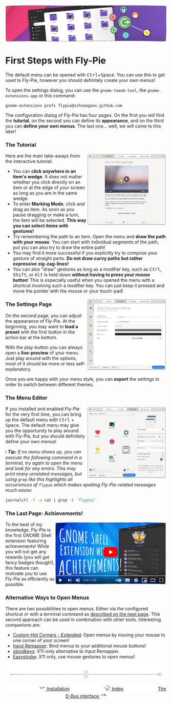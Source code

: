 <!--
SPDX-FileCopyrightText: Simon Schneegans <code@simonschneegans.de>
SPDX-License-Identifier: CC-BY-4.0
-->

<p align="center">
  <img src ="pics/banner-05.jpg" />
</p>

# First Steps with Fly-Pie

The default menu can be opened with <kbd>Ctrl</kbd>+<kbd>Space</kbd>. You can use this to get used to Fly-Pie, however you should definitely create your own menus!

To open the settings dialog, you can use the `gnome-tweak-tool`, the `gnome-extensions-app` or this command:

```
gnome-extensions prefs flypie@schneegans.github.com
```

The configuration dialog of Fly-Pie has four pages.
On the first you will find the **tutorial**,
on the second you can define its **appearance**,
and on the third you can **define your own menus**.
The last one... well, we will come to this later!

### The Tutorial

<img align="right" width="250px" src ="pics/tutorial.png" />

Here are the main take-aways from the interactive tutorial:

* You can **click anywhere in an item's wedge**. It does not matter whether you click directly on an item or at the edge of your screen as long as you are in the same wedge.
* To enter **Marking Mode**, click and drag an item. As soon as you pause dragging or make a turn, the item will be selected. **This way you can select items with gestures!**
* Try remembering the path to an item. Open the menu and **draw the path with your mouse**. You can start with individual segments of the path, put you can also try to draw the entire path!
* You may find it more successful if you explicitly try to compose your gesture of straight parts. **Do not draw curvy paths but rather expressive zig-zag-lines!**
* You can also "draw" gestures as long as a modifier key, such as <kbd>Ctrl</kbd>, <kbd>Shift</kbd>, or <kbd>Alt</kbd> is held down **without having to press your mouse button**! This is especially useful when you opened the menu with a shortcut involving such a modifier key. You can just keep it pressed and move the pointer with the mouse or your touch-pad!


<img align="right" width="250px" src ="pics/settings.png" />

### The Settings Page


On the second page, you can adjust the appearance of Fly-Pie.
At the beginning, you may want to **load a preset** with the first button in the action bar at the bottom.

With the play-button you can always open a **live-preview** of your menu.
Just play around with the options, most of it should be more or less self-explanatory.

Once you are happy with your menu style, you can **export** the settings in order to switch between different themes.


### The Menu Editor

<img align="right" width="250px" src ="pics/menu-editor.png" />

If you installed and enabled Fly-Pie for the very first time, you can bring up the default menu with <kbd>Ctrl</kbd> + <kbd>Space</kbd>.
The default menu may give you the opportunity to play around with Fly-Pie,
but you should definitely define your own menus!

_:information_source: **Tip:** If no menu shows up, you can execute the following command in a terminal, try again to open the menu and look for any errors.
This may print many unrelated messages, but using `grep` like this highlights all occurrences of `flypie`
which makes spotting Fly-Pie-related messages much easier._

```bash
journalctl -f -o cat | grep -E 'flypie|'
```


### The Last Page: Achievements!

<a href="https://youtu.be/Lj-uefp36Jk"><img align="right"  width="350px" src ="pics/player3.jpg" /></a>

To the best of my knowledge, Fly-Pie is the first GNOME Shell extension featuring achievements!
While you will not get any rewards (you will get fancy badges though!), this feature can motivate you to use Fly-Pie as efficiently as possible.

### Alternative Ways to Open Menus

There are two possibilities to open menus.
Either via the configured shortcut or with a terminal command as [described on the next page](dbus-interface.md).
This second approach can be used in combination with other tools.
Interesting companions are:

* [Custom Hot Corners - Extended](https://extensions.gnome.org/extension/4167/custom-hot-corners-extended/): Open menus by moving your mouse to one corner of your screen!
* [Input Remapper](https://github.com/sezanzeb/input-remapper/): Bind menus to your additional mouse buttons!
* [xbindkeys](http://www.nongnu.org/xbindkeys/xbindkeys.html): X11-only alternative to Input Remapper.
* [Easystroke](https://github.com/thjaeger/easystroke/wiki): X11 only, use mouse gestures to open menus!

<p align="center"><img src ="pics/hr.svg" /></p>

<p align="center">
  <img src="pics/nav-space.svg"/>
  <a href="installation.md"><img src ="pics/left-arrow.png"/> Installation</a>
  <img src="pics/nav-space.svg"/>
  <a href="../README.md#getting-started"><img src ="pics/home.png"/> Index</a>
  <img src="pics/nav-space.svg"/>
  <a href="dbus-interface.md">The D-Bus interface <img src ="pics/right-arrow.png"/></a>
</p>
